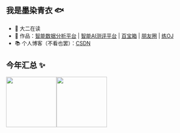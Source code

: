 ## 我是墨染青衣 🐟

- 🐧 大二在读 
- 🏡 作品：<a href="https://github.com/asdrfdc/Intelligent-Data-Analysis" target="_blank">智能数据分析平台</a> | <a href="https://github.com/asdrfdc/Intelligent-AI-Test" target="_blank">智能AI测评平台</a> | <a href="https://github.com/asdrfdc/Treasure-box" target="_blank">百宝箱</a> | <a href="https://github.com/asdrfdc/Friend-Circle" target="_blank">朋友圈</a> | <a href="https://github.com/asdrfdc/training-OJ" target="_blank">练OJ</a>
- 📚 个人博客（不看也罢）：<a href="https://blog.csdn.net/2301_80058383?spm=1000.2115.3001.5343" target="_blank">CSDN</a> 


## 今年汇总 ✨

<img align="" height="137px" src="https://github-readme-stats.vercel.app/api?username=asdrfdc&hide_title=true&hide_border=true&show_icons=true&include_all_commits=true&line_height=21&bg_color=0,EC6C6C,FFD479,FFFC79,73FA79&theme=graywhite&locale=cn" /><img align="" height="137px" src="https://github-readme-stats.vercel.app/api/top-langs/?username=asdrfdc&hide_title=true&hide_border=true&layout=compact&bg_color=0,73FA79,73FDFF,D783FF&theme=graywhite&locale=cn" />
